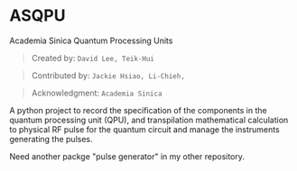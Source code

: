 # ASQPU

Academia Sinica Quantum Processing Units

>Created by: ````David Lee, Teik-Hui````

>Contributed by: ````Jackie Hsiao, Li-Chieh, ````

>Acknowledgment: ````Academia Sinica````

A python project to record the specification of the components in the quantum processing unit (QPU), and transpilation mathematical calculation to physical RF pulse for the quantum circuit and manage the instruments generating the pulses.  

Need another packge "pulse generator" in my other repository.